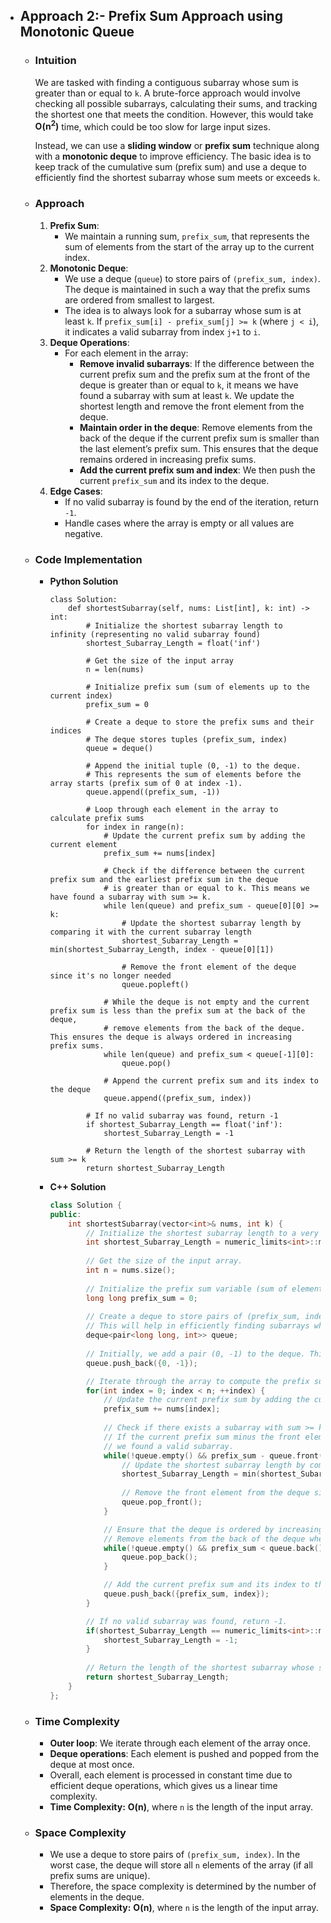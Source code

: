 - ## Approach 2:- Prefix Sum Approach using Monotonic Queue
    - ### Intuition
        We are tasked with finding a contiguous subarray whose sum is greater than or equal to `k`. A brute-force approach would involve checking all possible subarrays, calculating their sums, and tracking the shortest one that meets the condition. However, this would take **O(n<sup>2</sup>)** time, which could be too slow for large input sizes.

        Instead, we can use a **sliding window** or **prefix sum** technique along with a **monotonic deque** to improve efficiency. The basic idea is to keep track of the cumulative sum (prefix sum) and use a deque to efficiently find the shortest subarray whose sum meets or exceeds `k`. 

    - ### Approach
        1. **Prefix Sum**:
            - We maintain a running sum, `prefix_sum`, that represents the sum of elements from the start of the array up to the current index.
        2. **Monotonic Deque**:
            - We use a deque (`queue`) to store pairs of `(prefix_sum, index)`. The deque is maintained in such a way that the prefix sums are ordered from smallest to largest.
            - The idea is to always look for a subarray whose sum is at least `k`. If `prefix_sum[i] - prefix_sum[j] >= k` (where `j < i`), it indicates a valid subarray from index `j+1` to `i`.
        3. **Deque Operations**:
            - For each element in the array:
                - **Remove invalid subarrays**: If the difference between the current prefix sum and the prefix sum at the front of the deque is greater than or equal to `k`, it means we have found a subarray with sum at least `k`. We update the shortest length and remove the front element from the deque.
                - **Maintain order in the deque**: Remove elements from the back of the deque if the current prefix sum is smaller than the last element’s prefix sum. This ensures that the deque remains ordered in increasing prefix sums.
                - **Add the current prefix sum and index**: We then push the current `prefix_sum` and its index to the deque.
        4. **Edge Cases**:
            - If no valid subarray is found by the end of the iteration, return `-1`.
            - Handle cases where the array is empty or all values are negative.

    - ### Code Implementation
        - **Python Solution**

            ```python3 []
            class Solution:
                def shortestSubarray(self, nums: List[int], k: int) -> int:
                    # Initialize the shortest subarray length to infinity (representing no valid subarray found)
                    shortest_Subarray_Length = float('inf')
                    
                    # Get the size of the input array
                    n = len(nums)
                    
                    # Initialize prefix sum (sum of elements up to the current index)
                    prefix_sum = 0
                    
                    # Create a deque to store the prefix sums and their indices
                    # The deque stores tuples (prefix_sum, index)
                    queue = deque()
                    
                    # Append the initial tuple (0, -1) to the deque.
                    # This represents the sum of elements before the array starts (prefix sum of 0 at index -1).
                    queue.append((prefix_sum, -1))

                    # Loop through each element in the array to calculate prefix sums
                    for index in range(n):
                        # Update the current prefix sum by adding the current element
                        prefix_sum += nums[index]
                        
                        # Check if the difference between the current prefix sum and the earliest prefix sum in the deque
                        # is greater than or equal to k. This means we have found a subarray with sum >= k.
                        while len(queue) and prefix_sum - queue[0][0] >= k:
                            # Update the shortest subarray length by comparing it with the current subarray length
                            shortest_Subarray_Length = min(shortest_Subarray_Length, index - queue[0][1])
                            
                            # Remove the front element of the deque since it's no longer needed
                            queue.popleft()
                        
                        # While the deque is not empty and the current prefix sum is less than the prefix sum at the back of the deque,
                        # remove elements from the back of the deque. This ensures the deque is always ordered in increasing prefix sums.
                        while len(queue) and prefix_sum < queue[-1][0]:
                            queue.pop()
                        
                        # Append the current prefix sum and its index to the deque
                        queue.append((prefix_sum, index))

                    # If no valid subarray was found, return -1
                    if shortest_Subarray_Length == float('inf'):
                        shortest_Subarray_Length = -1
                    
                    # Return the length of the shortest subarray with sum >= k
                    return shortest_Subarray_Length
            ```

        - **C++ Solution**

            ```cpp []
            class Solution {
            public:
                int shortestSubarray(vector<int>& nums, int k) {
                    // Initialize the shortest subarray length to a very large value (infinity).
                    int shortest_Subarray_Length = numeric_limits<int>::max();
                    
                    // Get the size of the input array.
                    int n = nums.size();
                    
                    // Initialize the prefix sum variable (sum of elements up to the current index).
                    long long prefix_sum = 0;
                    
                    // Create a deque to store pairs of (prefix_sum, index).
                    // This will help in efficiently finding subarrays whose sum is >= k.
                    deque<pair<long long, int>> queue;
                    
                    // Initially, we add a pair (0, -1) to the deque. This represents the sum before the array starts (prefix sum 0 at index -1).
                    queue.push_back({0, -1});

                    // Iterate through the array to compute the prefix sums.
                    for(int index = 0; index < n; ++index) {
                        // Update the current prefix sum by adding the current element of the array.
                        prefix_sum += nums[index];
                        
                        // Check if there exists a subarray with sum >= k.
                        // If the current prefix sum minus the front element's prefix sum is greater than or equal to k,
                        // we found a valid subarray.
                        while(!queue.empty() && prefix_sum - queue.front().first >= k) {
                            // Update the shortest subarray length by comparing the current length with the previous shortest length.
                            shortest_Subarray_Length = min(shortest_Subarray_Length, index - queue.front().second);
                            
                            // Remove the front element from the deque since it is no longer needed.
                            queue.pop_front();
                        }

                        // Ensure that the deque is ordered by increasing prefix sum.
                        // Remove elements from the back of the deque where the current prefix sum is smaller than the last one.
                        while(!queue.empty() && prefix_sum < queue.back().first) {
                            queue.pop_back();
                        }

                        // Add the current prefix sum and its index to the deque.
                        queue.push_back({prefix_sum, index});
                    }

                    // If no valid subarray was found, return -1.
                    if(shortest_Subarray_Length == numeric_limits<int>::max()) {
                        shortest_Subarray_Length = -1;
                    }
                    
                    // Return the length of the shortest subarray whose sum is >= k.
                    return shortest_Subarray_Length;
                }
            };
            ```

    - ### Time Complexity
        - **Outer loop**: We iterate through each element of the array once.
        - **Deque operations**: Each element is pushed and popped from the deque at most once.
        - Overall, each element is processed in constant time due to efficient deque operations, which gives us a linear time complexity.
        - **Time Complexity:** **O(n)**, where `n` is the length of the input array.

    - ### Space Complexity
        - We use a deque to store pairs of `(prefix_sum, index)`. In the worst case, the deque will store all `n` elements of the array (if all prefix sums are unique).
        - Therefore, the space complexity is determined by the number of elements in the deque.
        - **Space Complexity:** **O(n)**, where `n` is the length of the input array.